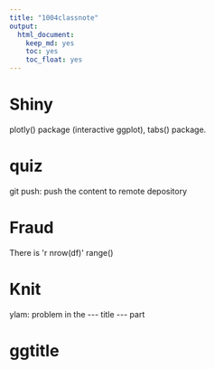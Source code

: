 ```yaml
---
title: "1004classnote"
output: 
  html_document: 
    keep_md: yes
    toc: yes
    toc_float: yes
---
```




# Shiny
plotly() package (interactive ggplot), tabs() package.

# quiz 
git push: push the content to remote depository

# Fraud 
There is 'r nrow(df)'
range()

# Knit
ylam: problem in the --- title --- part

# ggtitle
